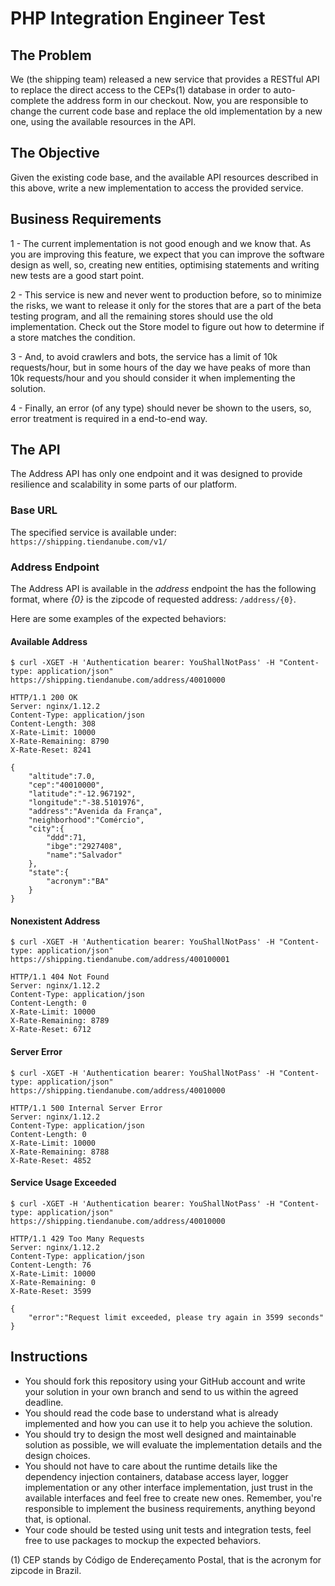 # PHP Integration Engineer Test

## The Problem

We (the shipping team) released a new service that provides a RESTful API to replace the direct access to the CEPs(1) database in order to auto-complete the address form in our checkout. Now, you are responsible to change the current code base and replace the old implementation by a new one, using the available resources in the API.

## The Objective

Given the existing code base, and the available API resources described in this above, write a new implementation to access the provided service.

## Business Requirements

1 - The current implementation is not good enough and we know that. As you are improving this feature, we expect that you can improve the software design as well, so, creating new entities, optimising statements and writing new tests are a good start point.

2 - This service is new and never went to production before, so to minimize the risks, we want to release it only for the stores that are a part of the beta testing program, and all the remaining stores should use the old implementation. Check out the Store model to figure out how to determine if a store matches the condition.

3 - And, to avoid crawlers and bots, the service has a limit of 10k requests/hour, but in some hours of the day we have peaks of more than 10k requests/hour and you should consider it when implementing the solution.

4 - Finally, an error (of any type) should never be shown to the users, so, error treatment is required in a end-to-end way.

## The API

The Address API has only one endpoint and it was designed to provide resilience and scalability in some parts of our platform.

### Base URL

The specified service is available under: `https://shipping.tiendanube.com/v1/`

### Address Endpoint

The Address API is available in the *address* endpoint the has the following format, where *{0}* is the zipcode of requested address: `/address/{0}`.

Here are some examples of the expected behaviors:

#### Available Address 
```
$ curl -XGET -H 'Authentication bearer: YouShallNotPass' -H "Content-type: application/json" https://shipping.tiendanube.com/address/40010000

HTTP/1.1 200 OK
Server: nginx/1.12.2
Content-Type: application/json
Content-Length: 308
X-Rate-Limit: 10000
X-Rate-Remaining: 8790
X-Rate-Reset: 8241

{
    "altitude":7.0,
    "cep":"40010000",
    "latitude":"-12.967192",
    "longitude":"-38.5101976",
    "address":"Avenida da França",
    "neighborhood":"Comércio",
    "city":{  
        "ddd":71,
        "ibge":"2927408",
        "name":"Salvador"
    },
    "state":{  
        "acronym":"BA"
    }
}
```

#### Nonexistent Address
```
$ curl -XGET -H 'Authentication bearer: YouShallNotPass' -H "Content-type: application/json" https://shipping.tiendanube.com/address/400100001

HTTP/1.1 404 Not Found
Server: nginx/1.12.2
Content-Type: application/json
Content-Length: 0
X-Rate-Limit: 10000
X-Rate-Remaining: 8789
X-Rate-Reset: 6712
```

#### Server Error
```
$ curl -XGET -H 'Authentication bearer: YouShallNotPass' -H "Content-type: application/json" https://shipping.tiendanube.com/address/40010000

HTTP/1.1 500 Internal Server Error
Server: nginx/1.12.2
Content-Type: application/json
Content-Length: 0
X-Rate-Limit: 10000
X-Rate-Remaining: 8788
X-Rate-Reset: 4852
```

#### Service Usage Exceeded 
```
$ curl -XGET -H 'Authentication bearer: YouShallNotPass' -H "Content-type: application/json" https://shipping.tiendanube.com/address/40010000

HTTP/1.1 429 Too Many Requests
Server: nginx/1.12.2
Content-Type: application/json
Content-Length: 76
X-Rate-Limit: 10000
X-Rate-Remaining: 0
X-Rate-Reset: 3599

{  
    "error":"Request limit exceeded, please try again in 3599 seconds"
}
```

## Instructions

- You should fork this repository using your GitHub account and write your solution in your own branch and send to us within the agreed deadline.
- You should read the code base to understand what is already implemented and how you can use it to help you achieve the solution.
- You should try to design the most well designed and maintainable solution as possible, we will evaluate the implementation details and the design choices.
- You should not have to care about the runtime details like the dependency injection containers, database access layer, logger implementation or any other interface implementation, just trust in the available interfaces and feel free to create new ones. Remember, you're responsible to implement the business requirements, anything beyond that, is optional.
- Your code should be tested using unit tests and integration tests, feel free to use packages to mockup the expected behaviors.

(1) CEP stands by Código de Endereçamento Postal, that is the acronym for zipcode in Brazil.
